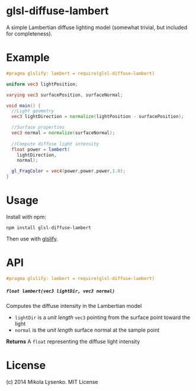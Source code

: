 # glsl-diffuse-lambert

A simple Lambertian diffuse lighting model (somewhat trivial, but included for completeness).

# Example

```glsl
#pragma glslify: lambert = require(glsl-diffuse-lambert)

uniform vec3 lightPosition;

varying vec3 surfacePosition, surfaceNormal;

void main() {
  //Light geometry
  vec3 lightDirection = normalize(lightPosition - surfacePosition);

  //Surface properties
  vec3 normal = normalize(surfaceNormal);
  
  //Compute diffuse light intensity
  float power = lambert(
    lightDirection, 
    normal);

  gl_FragColor = vec4(power,power,power,1.0);
}
```

# Usage

Install with npm:

```
npm install glsl-diffuse-lambert
```

Then use with [glslify](https://github.com/stackgl/glslify).

# API

```glsl
#pragma glslify: lambert = require(glsl-diffuse-lambert)
```

##### `float lambert(vec3 lightDir, vec3 normal)`
Computes the diffuse intensity in the Lambertian model

* `lightDir` is a *unit length* `vec3` pointing from the surface point toward the light
* `normal` is the *unit length* surface normal at the sample point

**Returns** A `float` representing the diffuse light intensity

# License
(c) 2014 Mikola Lysenko. MIT License